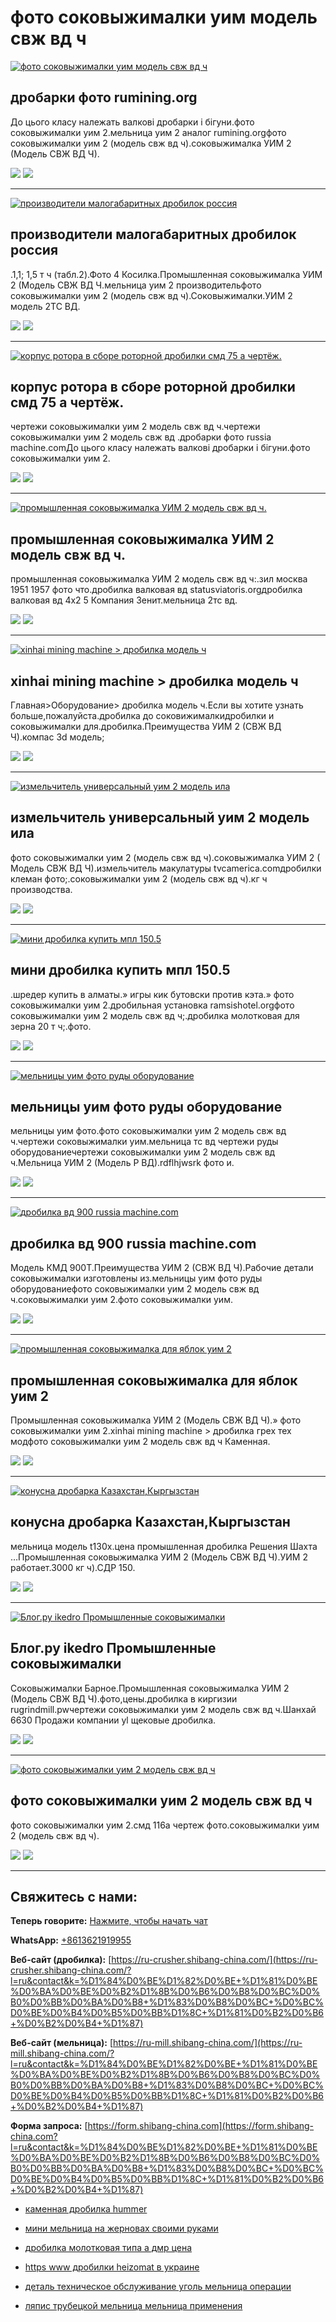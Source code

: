 # фото соковыжималки уим модель свж вд ч

<a href="https://swt.shibang-china.com/?l=ru&img&k=%D1%84%D0%BE%D1%82%D0%BE+%D1%81%D0%BE%D0%BA%D0%BE%D0%B2%D1%8B%D0%B6%D0%B8%D0%BC%D0%B0%D0%BB%D0%BA%D0%B8+%D1%83%D0%B8%D0%BC+%D0%BC%D0%BE%D0%B4%D0%B5%D0%BB%D1%8C+%D1%81%D0%B2%D0%B6+%D0%B2%D0%B4+%D1%87" target="_blank">![фото соковыжималки уим модель свж вд ч](http://static.shibang-china.com/all-800x300/920.jpg)</a>

## дробарки фото rumining.org
До цього класу належать валкові дробарки і бігуни.фото соковыжималки уим 2.мельница уим 2 аналог rumining.orgфото соковыжималки уим 2 (модель свж вд ч).соковыжималка УИМ 2 (Модель СВЖ ВД Ч).


<a href="https://whatsapp.shibangsoft.com/WhatsApp.php" target="_blank" title="WhatsApp">![](http://static.shibang-china.com/icon/whatsapp.png)</a> <a href="https://swt.shibang-china.com/?l=ru&icon&k=%D1%84%D0%BE%D1%82%D0%BE+%D1%81%D0%BE%D0%BA%D0%BE%D0%B2%D1%8B%D0%B6%D0%B8%D0%BC%D0%B0%D0%BB%D0%BA%D0%B8+%D1%83%D0%B8%D0%BC+%D0%BC%D0%BE%D0%B4%D0%B5%D0%BB%D1%8C+%D1%81%D0%B2%D0%B6+%D0%B2%D0%B4+%D1%87" target="_blank">![](http://static.shibang-china.com/icon/chat-ru.png)</a>

---

<a href="https://swt.shibang-china.com/?l=ru&img&k=%D1%84%D0%BE%D1%82%D0%BE+%D1%81%D0%BE%D0%BA%D0%BE%D0%B2%D1%8B%D0%B6%D0%B8%D0%BC%D0%B0%D0%BB%D0%BA%D0%B8+%D1%83%D0%B8%D0%BC+%D0%BC%D0%BE%D0%B4%D0%B5%D0%BB%D1%8C+%D1%81%D0%B2%D0%B6+%D0%B2%D0%B4+%D1%87" target="_blank">![производители малогабаритных дробилок россия](http://static.shibang-china.com/all-800x300/853.jpg)</a>

## производители малогабаритных дробилок россия
.1,1; 1,5 т ч (табл.2).Фото 4 Косилка.Промышленная соковыжималка УИМ 2 (Модель СВЖ ВД Ч.мельница уим 2 производительфото соковыжималки уим 2 (модель свж вд ч).Соковыжималки.УИМ 2 модель 2ТС ВД.


<a href="https://whatsapp.shibangsoft.com/WhatsApp.php" target="_blank" title="WhatsApp">![](http://static.shibang-china.com/icon/whatsapp.png)</a> <a href="https://swt.shibang-china.com/?l=ru&icon&k=%D1%84%D0%BE%D1%82%D0%BE+%D1%81%D0%BE%D0%BA%D0%BE%D0%B2%D1%8B%D0%B6%D0%B8%D0%BC%D0%B0%D0%BB%D0%BA%D0%B8+%D1%83%D0%B8%D0%BC+%D0%BC%D0%BE%D0%B4%D0%B5%D0%BB%D1%8C+%D1%81%D0%B2%D0%B6+%D0%B2%D0%B4+%D1%87" target="_blank">![](http://static.shibang-china.com/icon/chat-ru.png)</a>

---

<a href="https://swt.shibang-china.com/?l=ru&img&k=%D1%84%D0%BE%D1%82%D0%BE+%D1%81%D0%BE%D0%BA%D0%BE%D0%B2%D1%8B%D0%B6%D0%B8%D0%BC%D0%B0%D0%BB%D0%BA%D0%B8+%D1%83%D0%B8%D0%BC+%D0%BC%D0%BE%D0%B4%D0%B5%D0%BB%D1%8C+%D1%81%D0%B2%D0%B6+%D0%B2%D0%B4+%D1%87" target="_blank">![корпус ротора в сборе роторной дробилки смд 75 а чертёж.](http://static.shibang-china.com/all-800x300/572.jpg)</a>

## корпус ротора в сборе роторной дробилки смд 75 а чертёж.
чертежи соковыжималки уим 2 модель свж вд ч.чертежи соковыжималки уим 2 модель свж вд .дробарки фото russia machine.comДо цього класу належать валкові дробарки і бігуни.фото соковыжималки уим 2.


<a href="https://whatsapp.shibangsoft.com/WhatsApp.php" target="_blank" title="WhatsApp">![](http://static.shibang-china.com/icon/whatsapp.png)</a> <a href="https://swt.shibang-china.com/?l=ru&icon&k=%D1%84%D0%BE%D1%82%D0%BE+%D1%81%D0%BE%D0%BA%D0%BE%D0%B2%D1%8B%D0%B6%D0%B8%D0%BC%D0%B0%D0%BB%D0%BA%D0%B8+%D1%83%D0%B8%D0%BC+%D0%BC%D0%BE%D0%B4%D0%B5%D0%BB%D1%8C+%D1%81%D0%B2%D0%B6+%D0%B2%D0%B4+%D1%87" target="_blank">![](http://static.shibang-china.com/icon/chat-ru.png)</a>

---

<a href="https://swt.shibang-china.com/?l=ru&img&k=%D1%84%D0%BE%D1%82%D0%BE+%D1%81%D0%BE%D0%BA%D0%BE%D0%B2%D1%8B%D0%B6%D0%B8%D0%BC%D0%B0%D0%BB%D0%BA%D0%B8+%D1%83%D0%B8%D0%BC+%D0%BC%D0%BE%D0%B4%D0%B5%D0%BB%D1%8C+%D1%81%D0%B2%D0%B6+%D0%B2%D0%B4+%D1%87" target="_blank">![промышленная соковыжималка УИМ 2 модель свж вд ч.](http://static.shibang-china.com/all-800x300/887.jpg)</a>

## промышленная соковыжималка УИМ 2 модель свж вд ч.
промышленная соковыжималка УИМ 2 модель свж вд ч:.зил москва 1951 1957 фото что.дробилка валковая вд statusviatoris.orgдробилка валковая вд 4х2 5 Компания Зенит.мельница 2тс вд.


<a href="https://whatsapp.shibangsoft.com/WhatsApp.php" target="_blank" title="WhatsApp">![](http://static.shibang-china.com/icon/whatsapp.png)</a> <a href="https://swt.shibang-china.com/?l=ru&icon&k=%D1%84%D0%BE%D1%82%D0%BE+%D1%81%D0%BE%D0%BA%D0%BE%D0%B2%D1%8B%D0%B6%D0%B8%D0%BC%D0%B0%D0%BB%D0%BA%D0%B8+%D1%83%D0%B8%D0%BC+%D0%BC%D0%BE%D0%B4%D0%B5%D0%BB%D1%8C+%D1%81%D0%B2%D0%B6+%D0%B2%D0%B4+%D1%87" target="_blank">![](http://static.shibang-china.com/icon/chat-ru.png)</a>

---

<a href="https://swt.shibang-china.com/?l=ru&img&k=%D1%84%D0%BE%D1%82%D0%BE+%D1%81%D0%BE%D0%BA%D0%BE%D0%B2%D1%8B%D0%B6%D0%B8%D0%BC%D0%B0%D0%BB%D0%BA%D0%B8+%D1%83%D0%B8%D0%BC+%D0%BC%D0%BE%D0%B4%D0%B5%D0%BB%D1%8C+%D1%81%D0%B2%D0%B6+%D0%B2%D0%B4+%D1%87" target="_blank">![xinhai mining machine &gt; дробилка модель ч](http://static.shibang-china.com/all-800x300/592.jpg)</a>

## xinhai mining machine &gt; дробилка модель ч
Главная&gt;Оборудование&gt; дробилка модель ч.Если вы хотите узнать больше,пожалуйста.дробилка до соковижималкидробилки и соковыжималки для.дробилка.Преимущества УИМ 2 (СВЖ ВД Ч).компас 3d модель;


<a href="https://whatsapp.shibangsoft.com/WhatsApp.php" target="_blank" title="WhatsApp">![](http://static.shibang-china.com/icon/whatsapp.png)</a> <a href="https://swt.shibang-china.com/?l=ru&icon&k=%D1%84%D0%BE%D1%82%D0%BE+%D1%81%D0%BE%D0%BA%D0%BE%D0%B2%D1%8B%D0%B6%D0%B8%D0%BC%D0%B0%D0%BB%D0%BA%D0%B8+%D1%83%D0%B8%D0%BC+%D0%BC%D0%BE%D0%B4%D0%B5%D0%BB%D1%8C+%D1%81%D0%B2%D0%B6+%D0%B2%D0%B4+%D1%87" target="_blank">![](http://static.shibang-china.com/icon/chat-ru.png)</a>

---

<a href="https://swt.shibang-china.com/?l=ru&img&k=%D1%84%D0%BE%D1%82%D0%BE+%D1%81%D0%BE%D0%BA%D0%BE%D0%B2%D1%8B%D0%B6%D0%B8%D0%BC%D0%B0%D0%BB%D0%BA%D0%B8+%D1%83%D0%B8%D0%BC+%D0%BC%D0%BE%D0%B4%D0%B5%D0%BB%D1%8C+%D1%81%D0%B2%D0%B6+%D0%B2%D0%B4+%D1%87" target="_blank">![измельчитель универсальный уим 2 модель ила](http://static.shibang-china.com/all-800x300/1012.jpg)</a>

## измельчитель универсальный уим 2 модель ила
фото соковыжималки уим 2 (модель свж вд ч).соковыжималка УИМ 2 ( Модель СВЖ ВД Ч).измельчитель макулатуры tvcamerica.comдробилки клеман фото;.соковыжималки уим 2 (модель свж вд ч).кг ч производства.


<a href="https://whatsapp.shibangsoft.com/WhatsApp.php" target="_blank" title="WhatsApp">![](http://static.shibang-china.com/icon/whatsapp.png)</a> <a href="https://swt.shibang-china.com/?l=ru&icon&k=%D1%84%D0%BE%D1%82%D0%BE+%D1%81%D0%BE%D0%BA%D0%BE%D0%B2%D1%8B%D0%B6%D0%B8%D0%BC%D0%B0%D0%BB%D0%BA%D0%B8+%D1%83%D0%B8%D0%BC+%D0%BC%D0%BE%D0%B4%D0%B5%D0%BB%D1%8C+%D1%81%D0%B2%D0%B6+%D0%B2%D0%B4+%D1%87" target="_blank">![](http://static.shibang-china.com/icon/chat-ru.png)</a>

---

<a href="https://swt.shibang-china.com/?l=ru&img&k=%D1%84%D0%BE%D1%82%D0%BE+%D1%81%D0%BE%D0%BA%D0%BE%D0%B2%D1%8B%D0%B6%D0%B8%D0%BC%D0%B0%D0%BB%D0%BA%D0%B8+%D1%83%D0%B8%D0%BC+%D0%BC%D0%BE%D0%B4%D0%B5%D0%BB%D1%8C+%D1%81%D0%B2%D0%B6+%D0%B2%D0%B4+%D1%87" target="_blank">![мини дробилка купить мпл 150.5](http://static.shibang-china.com/all-800x300/1501.jpg)</a>

## мини дробилка купить мпл 150.5
.шредер купить в алматы.&#187; игры кик бутовски против кэта.&#187; фото соковыжималки уим 2.дробильная установка ramsishotel.orgфото соковыжималки уим 2 модель свж вд ч;.дробилка молотковая для зерна 20 т ч;.фото.


<a href="https://whatsapp.shibangsoft.com/WhatsApp.php" target="_blank" title="WhatsApp">![](http://static.shibang-china.com/icon/whatsapp.png)</a> <a href="https://swt.shibang-china.com/?l=ru&icon&k=%D1%84%D0%BE%D1%82%D0%BE+%D1%81%D0%BE%D0%BA%D0%BE%D0%B2%D1%8B%D0%B6%D0%B8%D0%BC%D0%B0%D0%BB%D0%BA%D0%B8+%D1%83%D0%B8%D0%BC+%D0%BC%D0%BE%D0%B4%D0%B5%D0%BB%D1%8C+%D1%81%D0%B2%D0%B6+%D0%B2%D0%B4+%D1%87" target="_blank">![](http://static.shibang-china.com/icon/chat-ru.png)</a>

---

<a href="https://swt.shibang-china.com/?l=ru&img&k=%D1%84%D0%BE%D1%82%D0%BE+%D1%81%D0%BE%D0%BA%D0%BE%D0%B2%D1%8B%D0%B6%D0%B8%D0%BC%D0%B0%D0%BB%D0%BA%D0%B8+%D1%83%D0%B8%D0%BC+%D0%BC%D0%BE%D0%B4%D0%B5%D0%BB%D1%8C+%D1%81%D0%B2%D0%B6+%D0%B2%D0%B4+%D1%87" target="_blank">![мельницы уим фото руды оборудование](http://static.shibang-china.com/all-800x300/270.jpg)</a>

## мельницы уим фото руды оборудование
мельницы уим фото.фото соковыжималки уим 2 модель свж вд ч.чертежи соковыжималки уим.мельница тс вд чертежи руды оборудованиечертежи соковыжималки уим 2 модель свж вд ч.Мельница УИМ 2 (Модель Р ВД).rdflhjwsrk фото и.


<a href="https://whatsapp.shibangsoft.com/WhatsApp.php" target="_blank" title="WhatsApp">![](http://static.shibang-china.com/icon/whatsapp.png)</a> <a href="https://swt.shibang-china.com/?l=ru&icon&k=%D1%84%D0%BE%D1%82%D0%BE+%D1%81%D0%BE%D0%BA%D0%BE%D0%B2%D1%8B%D0%B6%D0%B8%D0%BC%D0%B0%D0%BB%D0%BA%D0%B8+%D1%83%D0%B8%D0%BC+%D0%BC%D0%BE%D0%B4%D0%B5%D0%BB%D1%8C+%D1%81%D0%B2%D0%B6+%D0%B2%D0%B4+%D1%87" target="_blank">![](http://static.shibang-china.com/icon/chat-ru.png)</a>

---

<a href="https://swt.shibang-china.com/?l=ru&img&k=%D1%84%D0%BE%D1%82%D0%BE+%D1%81%D0%BE%D0%BA%D0%BE%D0%B2%D1%8B%D0%B6%D0%B8%D0%BC%D0%B0%D0%BB%D0%BA%D0%B8+%D1%83%D0%B8%D0%BC+%D0%BC%D0%BE%D0%B4%D0%B5%D0%BB%D1%8C+%D1%81%D0%B2%D0%B6+%D0%B2%D0%B4+%D1%87" target="_blank">![дробилка вд 900 russia machine.com](http://static.shibang-china.com/all-800x300/1469.jpg)</a>

## дробилка вд 900 russia machine.com
Модель КМД 900Т.Преимущества УИМ 2 (СВЖ ВД Ч).Рабочие детали соковыжималки изготовлены из.мельницы уим фото руды оборудованиефото соковыжималки уим 2 модель свж вд ч.соковыжималки уим 2.фото соковыжималки уим.


<a href="https://whatsapp.shibangsoft.com/WhatsApp.php" target="_blank" title="WhatsApp">![](http://static.shibang-china.com/icon/whatsapp.png)</a> <a href="https://swt.shibang-china.com/?l=ru&icon&k=%D1%84%D0%BE%D1%82%D0%BE+%D1%81%D0%BE%D0%BA%D0%BE%D0%B2%D1%8B%D0%B6%D0%B8%D0%BC%D0%B0%D0%BB%D0%BA%D0%B8+%D1%83%D0%B8%D0%BC+%D0%BC%D0%BE%D0%B4%D0%B5%D0%BB%D1%8C+%D1%81%D0%B2%D0%B6+%D0%B2%D0%B4+%D1%87" target="_blank">![](http://static.shibang-china.com/icon/chat-ru.png)</a>

---

<a href="https://swt.shibang-china.com/?l=ru&img&k=%D1%84%D0%BE%D1%82%D0%BE+%D1%81%D0%BE%D0%BA%D0%BE%D0%B2%D1%8B%D0%B6%D0%B8%D0%BC%D0%B0%D0%BB%D0%BA%D0%B8+%D1%83%D0%B8%D0%BC+%D0%BC%D0%BE%D0%B4%D0%B5%D0%BB%D1%8C+%D1%81%D0%B2%D0%B6+%D0%B2%D0%B4+%D1%87" target="_blank">![промышленная соковыжималка для яблок уим 2](http://static.shibang-china.com/all-800x300/941.jpg)</a>

## промышленная соковыжималка для яблок уим 2
Промышленная соковыжималка УИМ 2 (Модель СВЖ ВД Ч).&#187; фото соковыжималки уим 2.xinhai mining machine &gt; дробилка грех тех модфото соковыжималки уим 2 модель свж вд ч Каменная.


<a href="https://whatsapp.shibangsoft.com/WhatsApp.php" target="_blank" title="WhatsApp">![](http://static.shibang-china.com/icon/whatsapp.png)</a> <a href="https://swt.shibang-china.com/?l=ru&icon&k=%D1%84%D0%BE%D1%82%D0%BE+%D1%81%D0%BE%D0%BA%D0%BE%D0%B2%D1%8B%D0%B6%D0%B8%D0%BC%D0%B0%D0%BB%D0%BA%D0%B8+%D1%83%D0%B8%D0%BC+%D0%BC%D0%BE%D0%B4%D0%B5%D0%BB%D1%8C+%D1%81%D0%B2%D0%B6+%D0%B2%D0%B4+%D1%87" target="_blank">![](http://static.shibang-china.com/icon/chat-ru.png)</a>

---

<a href="https://swt.shibang-china.com/?l=ru&img&k=%D1%84%D0%BE%D1%82%D0%BE+%D1%81%D0%BE%D0%BA%D0%BE%D0%B2%D1%8B%D0%B6%D0%B8%D0%BC%D0%B0%D0%BB%D0%BA%D0%B8+%D1%83%D0%B8%D0%BC+%D0%BC%D0%BE%D0%B4%D0%B5%D0%BB%D1%8C+%D1%81%D0%B2%D0%B6+%D0%B2%D0%B4+%D1%87" target="_blank">![конусна дробарка Казахстан,Кыргызстан](http://static.shibang-china.com/all-800x300/1032.jpg)</a>

## конусна дробарка Казахстан,Кыргызстан
мельница модель t130x.цена промышленная дробилка Решения Шахта …Промышленная соковыжималка УИМ 2 (Модель СВЖ ВД Ч).УИМ 2 работает.3000 кг ч).СДР 150.


<a href="https://whatsapp.shibangsoft.com/WhatsApp.php" target="_blank" title="WhatsApp">![](http://static.shibang-china.com/icon/whatsapp.png)</a> <a href="https://swt.shibang-china.com/?l=ru&icon&k=%D1%84%D0%BE%D1%82%D0%BE+%D1%81%D0%BE%D0%BA%D0%BE%D0%B2%D1%8B%D0%B6%D0%B8%D0%BC%D0%B0%D0%BB%D0%BA%D0%B8+%D1%83%D0%B8%D0%BC+%D0%BC%D0%BE%D0%B4%D0%B5%D0%BB%D1%8C+%D1%81%D0%B2%D0%B6+%D0%B2%D0%B4+%D1%87" target="_blank">![](http://static.shibang-china.com/icon/chat-ru.png)</a>

---

<a href="https://swt.shibang-china.com/?l=ru&img&k=%D1%84%D0%BE%D1%82%D0%BE+%D1%81%D0%BE%D0%BA%D0%BE%D0%B2%D1%8B%D0%B6%D0%B8%D0%BC%D0%B0%D0%BB%D0%BA%D0%B8+%D1%83%D0%B8%D0%BC+%D0%BC%D0%BE%D0%B4%D0%B5%D0%BB%D1%8C+%D1%81%D0%B2%D0%B6+%D0%B2%D0%B4+%D1%87" target="_blank">![Блог.ру ikedro Промышленные соковыжималки](http://static.shibang-china.com/all-800x300/138.jpg)</a>

## Блог.ру ikedro Промышленные соковыжималки
Соковыжималки Барное.Промышленная соковыжималка УИМ 2 (Модель СВЖ ВД Ч).фото,цены.дробилка в киргизии rugrindmill.pwчертежи соковыжималки уим 2 модель свж вд ч.Шанхай 6630 Продажи компании yl щековые дробилка.


<a href="https://whatsapp.shibangsoft.com/WhatsApp.php" target="_blank" title="WhatsApp">![](http://static.shibang-china.com/icon/whatsapp.png)</a> <a href="https://swt.shibang-china.com/?l=ru&icon&k=%D1%84%D0%BE%D1%82%D0%BE+%D1%81%D0%BE%D0%BA%D0%BE%D0%B2%D1%8B%D0%B6%D0%B8%D0%BC%D0%B0%D0%BB%D0%BA%D0%B8+%D1%83%D0%B8%D0%BC+%D0%BC%D0%BE%D0%B4%D0%B5%D0%BB%D1%8C+%D1%81%D0%B2%D0%B6+%D0%B2%D0%B4+%D1%87" target="_blank">![](http://static.shibang-china.com/icon/chat-ru.png)</a>

---

<a href="https://swt.shibang-china.com/?l=ru&img&k=%D1%84%D0%BE%D1%82%D0%BE+%D1%81%D0%BE%D0%BA%D0%BE%D0%B2%D1%8B%D0%B6%D0%B8%D0%BC%D0%B0%D0%BB%D0%BA%D0%B8+%D1%83%D0%B8%D0%BC+%D0%BC%D0%BE%D0%B4%D0%B5%D0%BB%D1%8C+%D1%81%D0%B2%D0%B6+%D0%B2%D0%B4+%D1%87" target="_blank">![фото соковыжималки уим 2 модель свж вд ч](http://static.shibang-china.com/all-800x300/958.jpg)</a>

## фото соковыжималки уим 2 модель свж вд ч
фото соковыжималки уим 2.смд 116а чертеж фото.соковыжималки уим 2 (модель свж вд ч).

<a href="https://whatsapp.shibangsoft.com/WhatsApp.php" target="_blank" title="WhatsApp">![](http://static.shibang-china.com/icon/whatsapp.png)</a> <a href="https://swt.shibang-china.com/?l=ru&icon&k=%D1%84%D0%BE%D1%82%D0%BE+%D1%81%D0%BE%D0%BA%D0%BE%D0%B2%D1%8B%D0%B6%D0%B8%D0%BC%D0%B0%D0%BB%D0%BA%D0%B8+%D1%83%D0%B8%D0%BC+%D0%BC%D0%BE%D0%B4%D0%B5%D0%BB%D1%8C+%D1%81%D0%B2%D0%B6+%D0%B2%D0%B4+%D1%87" target="_blank">![](http://static.shibang-china.com/icon/chat-ru.png)</a>

---
## Свяжитесь с нами:

**Теперь говорите:** [Нажмите, чтобы начать чат](https://swt.shibang-china.com?l=ru&contact&k=%D1%84%D0%BE%D1%82%D0%BE+%D1%81%D0%BE%D0%BA%D0%BE%D0%B2%D1%8B%D0%B6%D0%B8%D0%BC%D0%B0%D0%BB%D0%BA%D0%B8+%D1%83%D0%B8%D0%BC+%D0%BC%D0%BE%D0%B4%D0%B5%D0%BB%D1%8C+%D1%81%D0%B2%D0%B6+%D0%B2%D0%B4+%D1%87)

**WhatsApp:**  [+8613621919955](https://whatsapp.shibangsoft.com/WhatsApp.php)

**Веб-сайт (дробилка):** [https://ru-crusher.shibang-china.com/](https://ru-crusher.shibang-china.com/?l=ru&contact&k=%D1%84%D0%BE%D1%82%D0%BE+%D1%81%D0%BE%D0%BA%D0%BE%D0%B2%D1%8B%D0%B6%D0%B8%D0%BC%D0%B0%D0%BB%D0%BA%D0%B8+%D1%83%D0%B8%D0%BC+%D0%BC%D0%BE%D0%B4%D0%B5%D0%BB%D1%8C+%D1%81%D0%B2%D0%B6+%D0%B2%D0%B4+%D1%87)

**Веб-сайт (мельница):** [https://ru-mill.shibang-china.com/](https://ru-mill.shibang-china.com/?l=ru&contact&k=%D1%84%D0%BE%D1%82%D0%BE+%D1%81%D0%BE%D0%BA%D0%BE%D0%B2%D1%8B%D0%B6%D0%B8%D0%BC%D0%B0%D0%BB%D0%BA%D0%B8+%D1%83%D0%B8%D0%BC+%D0%BC%D0%BE%D0%B4%D0%B5%D0%BB%D1%8C+%D1%81%D0%B2%D0%B6+%D0%B2%D0%B4+%D1%87)

**Форма запроса:** [https://form.shibang-china.com](https://form.shibang-china.com?l=ru&contact&k=%D1%84%D0%BE%D1%82%D0%BE+%D1%81%D0%BE%D0%BA%D0%BE%D0%B2%D1%8B%D0%B6%D0%B8%D0%BC%D0%B0%D0%BB%D0%BA%D0%B8+%D1%83%D0%B8%D0%BC+%D0%BC%D0%BE%D0%B4%D0%B5%D0%BB%D1%8C+%D1%81%D0%B2%D0%B6+%D0%B2%D0%B4+%D1%87)

* [каменная дробилка hummer](../108/%D0%BA%D0%B0%D0%BC%D0%B5%D0%BD%D0%BD%D0%B0%D1%8F%20%D0%B4%D1%80%D0%BE%D0%B1%D0%B8%D0%BB%D0%BA%D0%B0%20hummer.md)

* [мини мельница на жерновах своими руками](../111/%D0%BC%D0%B8%D0%BD%D0%B8%20%D0%BC%D0%B5%D0%BB%D1%8C%D0%BD%D0%B8%D1%86%D0%B0%20%D0%BD%D0%B0%20%D0%B6%D0%B5%D1%80%D0%BD%D0%BE%D0%B2%D0%B0%D1%85%20%D1%81%D0%B2%D0%BE%D0%B8%D0%BC%D0%B8%20%D1%80%D1%83%D0%BA%D0%B0%D0%BC%D0%B8.md)

* [дробилка молотковая типа а дмр цена](../114/%D0%B4%D1%80%D0%BE%D0%B1%D0%B8%D0%BB%D0%BA%D0%B0%20%D0%BC%D0%BE%D0%BB%D0%BE%D1%82%D0%BA%D0%BE%D0%B2%D0%B0%D1%8F%20%D1%82%D0%B8%D0%BF%D0%B0%20%D0%B0%20%D0%B4%D0%BC%D1%80%20%D1%86%D0%B5%D0%BD%D0%B0.md)

* [https www дробилки heizomat в украине](../108/https%20www%20%D0%B4%D1%80%D0%BE%D0%B1%D0%B8%D0%BB%D0%BA%D0%B8%20heizomat%20%D0%B2%20%D1%83%D0%BA%D1%80%D0%B0%D0%B8%D0%BD%D0%B5.md)

* [деталь техническое обслуживание уголь мельница операции](../107/%D0%B4%D0%B5%D1%82%D0%B0%D0%BB%D1%8C%20%D1%82%D0%B5%D1%85%D0%BD%D0%B8%D1%87%D0%B5%D1%81%D0%BA%D0%BE%D0%B5%20%D0%BE%D0%B1%D1%81%D0%BB%D1%83%D0%B6%D0%B8%D0%B2%D0%B0%D0%BD%D0%B8%D0%B5%20%D1%83%D0%B3%D0%BE%D0%BB%D1%8C%20%D0%BC%D0%B5%D0%BB%D1%8C%D0%BD%D0%B8%D1%86%D0%B0%20%D0%BE%D0%BF%D0%B5%D1%80%D0%B0%D1%86%D0%B8%D0%B8.md)

* [ляпис трубецкой мельница мельница применения](../109/%D0%BB%D1%8F%D0%BF%D0%B8%D1%81%20%D1%82%D1%80%D1%83%D0%B1%D0%B5%D1%86%D0%BA%D0%BE%D0%B9%20%D0%BC%D0%B5%D0%BB%D1%8C%D0%BD%D0%B8%D1%86%D0%B0%20%D0%BC%D0%B5%D0%BB%D1%8C%D0%BD%D0%B8%D1%86%D0%B0%20%D0%BF%D1%80%D0%B8%D0%BC%D0%B5%D0%BD%D0%B5%D0%BD%D0%B8%D1%8F.md)